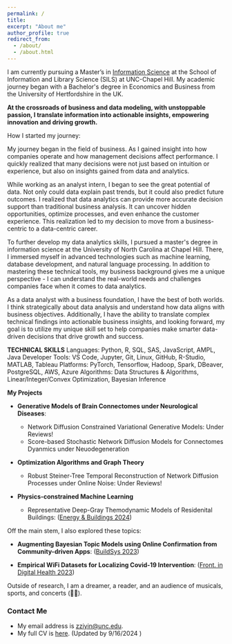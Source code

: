 ```yaml
---
permalink: /
title: 
excerpt: "About me"
author_profile: true
redirect_from: 
  - /about/
  - /about.html
---
```




I am currently pursuing a Master’s in [Information Science](https://sils.unc.edu/master-of-science-in-information-science-msis/) at the School of Information and Library Science (SILS) at UNC-Chapel Hill. My academic journey began with a Bachelor's degree in Economics and Business from the University of Hertfordshire in the UK.

**At the crossroads of business and data modeling, with unstoppable passion, I translate information into actionable insights, empowering innovation and driving growth.**

How I started my journey:

My journey began in the field of business. As I gained insight into how companies operate and how management decisions affect performance. I quickly realized that many decisions were not just based on intuition or experience, but also on insights gained from data and analytics.

While working as an analyst intern, I began to see the great potential of data. Not only could data explain past trends, but it could also predict future outcomes. I realized that data analytics can provide more accurate decision support than traditional business analysis. It can uncover hidden opportunities, optimize processes, and even enhance the customer experience. This realization led to my decision to move from a business-centric to a data-centric career.

To further develop my data analytics skills, I pursued a master's degree in information science at the University of North Carolina at Chapel Hill. There, I immersed myself in advanced technologies such as machine learning, database development, and natural language processing. In addition to mastering these technical tools, my business background gives me a unique perspective - I can understand the real-world needs and challenges companies face when it comes to data analytics.

As a data analyst with a business foundation, I have the best of both worlds. I think strategically about data analysis and understand how data aligns with business objectives. Additionally, I have the ability to translate complex technical findings into actionable business insights, and looking forward, my goal is to utilize my unique skill set to help companies make smarter data-driven decisions that drive growth and success.


**TECHNICAL SKILLS**
Languages: Python, R, SQL, SAS, JavaScript, AMPL, Java
Developer Tools: VS Code, Jupyter, Git, Linux, GitHub, R-Studio, MATLAB, Tableau
Platforms: PyTorch, Tensorflow, Hadoop, Spark, DBeaver, PostgreSQL, AWS, Azure
Algorithms: Data Structures & Algorithms, Linear/Integer/Convex Optimization, Bayesian Inference

**My Projects**

* **Generative Models of Brain Connectomes under Neurological Diseases**: 
  - Network Diffusion Constrained Variational Generative Models: Under Reviews!
  - Score-based Stochastic Network Diffusion Models for Connectomes Dyanmics under Neuodegeneration

* **Optimization Algorithms and Graph Theory**
  - Robust Steiner-Tree Temporal Reconstruction of Network Diffusion Processes under Online Noise: Under Reviews!

* **Physics-constrained Machine Learning**
  - Representative Deep-Gray Themodynamic Models of Residenital Buildings: ([Energy & Buildings 2024](https://www.sciencedirect.com/science/article/abs/pii/S0378778824005243))

Off the main stem, I also explored these topics:  

* **Augmenting Bayesian Topic Models using Online Confirmation from Community-driven Apps**: ([BuildSys 2023](https://dl.acm.org/doi/abs/10.1145/3600100.3626341))

* **Empirical WiFi Datasets for Localizing Covid-19 Intervention**: ([Front. in Digital Health 2023](https://www.frontiersin.org/journals/digital-health/articles/10.3389/fdgth.2023.1060828/full))

Outside of research, I am a dreamer, a reader, and an audience of musicals, sports, and concerts (🖤🩷). 





### Contact Me

* My email address is zziyin@unc.edu.
* My full CV is [here](https://zziyin.github.io/files/ZiyinZheng_resume.pdf). (Updated by 9/16/2024 ) 
